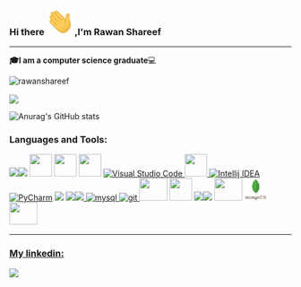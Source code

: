 
### Hi there <img src="https://raw.githubusercontent.com/ABSphreak/ABSphreak/master/gifs/Hi.gif" width="50">,I'm Rawan Shareef 
-----------------------------------------------------------
**:mortar_board:I am a computer science graduate**:computer:
<p align="left"> <img src="https://komarev.com/ghpvc/?username=rawanshareef&label=Profile%20views&color=0e75b6&style=flat" alt="rawanshareef" /> </p>

<a href="https://github.com/rawanshareef/github-readme-stats">  <img align="center" src="https://github-readme-stats.vercel.app/api/top-langs/?username=rawanshareef&theme=bg_color&layout=compact" />
</a>

![Anurag's GitHub stats](https://github-readme-stats.vercel.app/api?username=rawanshareef&bg_color=0,596904e95&title_color=0e75b6&text_views&color=0e75b6&style=flat")
### Languages and Tools:
<img src="https://racket-lang.org/img/racket-logo.svg" width="50"><img src="https://user-images.githubusercontent.com/57855070/98301894-33521300-1fc4-11eb-860e-f06c2a2e9dce.png" width="50">
<img src="https://user-images.githubusercontent.com/57855070/98302338-e1f65380-1fc4-11eb-95ae-ad38f2c4fc13.png" width="40" height="40"/> 
<img src="https://user-images.githubusercontent.com/57855070/98302891-e8d19600-1fc5-11eb-88ff-96a990f80521.png" width="40" height="40"/> 
<img src="https://user-images.githubusercontent.com/57855070/98302169-9c398b00-1fc4-11eb-9734-1c075d91db98.png" width="40" height="40"/> 
<a href="https://code.visualstudio.com/" title="Visual Studio Code" width="40" height="40"/> 
<img src="https://github.com/tomchen/stack-icons/blob/master/logos/visual-studio-code.svg" alt="Visual Studio Code" width="45" height="45"/>  </a>
<a href="https://www.jetbrains.com/idea/" title="Intellij IDEA"> 
<img src="https://www.xda-developers.com/files/2018/03/android-studio-logo.png" width="40" height="40"/> 
<img src="https://github.com/tomchen/stack-icons/blob/master/logos/intellij-idea.svg" alt="Intellij IDEA" width="45" height="45"/></a><a href="https://www.jetbrains.com/pycharm/" target="PyCharm">
<img src="https://github.com/tomchen/stack-icons/blob/master/logos/pycharm.svg" alt="PyCharm" width="40" height="40"/></a>
<img src="http://1.bp.blogspot.com/-H3jQg1kGK8U/U0hKr2g4qGI/AAAAAAAAEHc/NZ5eB-tj7YQ/s1600/ubuntu+logo.png" width="45">
<img src="https://upload.wikimedia.org/wikipedia/commons/thumb/b/b0/NewTux.svg/300px-NewTux.svg.png" width="50"><img src="https://www.freecodecamp.org/news/content/images/2020/08/wireshark-1.png" width="50"><a href="https://www.mysql.com/"> <img src="https://github.com/tomchen/stack-icons/blob/master/logos/mysql.svg" alt="mysql" width="40" height="40"/></a><a href="https://git-scm.com/" target="git"> <img src="https://www.vectorlogo.zone/logos/git-scm/git-scm-icon.svg" alt="git" width="40" height="40"/>  </a><img src="https://presidio-ventures.com/wp-content/uploads/2018/01/arcsight-logo-275.png" width="50" height="40"/> <img src="https://dist.neo4j.com/wp-content/uploads/20170215205148/zenoss.png" width="40" height="40"/> <img src="https://www.checkpoint.com/wp-content/uploads/tile-smartconsole-logo.jpg" width="50"><img src="https://www.sngular.com/wp-content/uploads/2019/11/Kotlin-Blog.png" width="120" /> <img src="https://upload.wikimedia.org/wikipedia/commons/d/d5/Virtualbox_logo.png?20150209215936" width="50" height="40"/> <a href="https://www.mongodb.com/" target="_blank" rel="noreferrer"> <img src="https://raw.githubusercontent.com/devicons/devicon/master/icons/mongodb/mongodb-original-wordmark.svg" alt="mongodb" width="40" height="40"/><img src="https://www.kent.ac.uk/productivity-tools/images/processing.png" width="50" height="40"/> 

---------------------------------------------------------------------------------
### My linkedin:

[<img align="left" width="48px" src="https://user-images.githubusercontent.com/57855070/98333031-8fd72180-2008-11eb-96ce-cc86e185889c.png"/>][linkedin]

[linkedin]: https://www.linkedin.com/in/rawan-sharief-07347819b/
